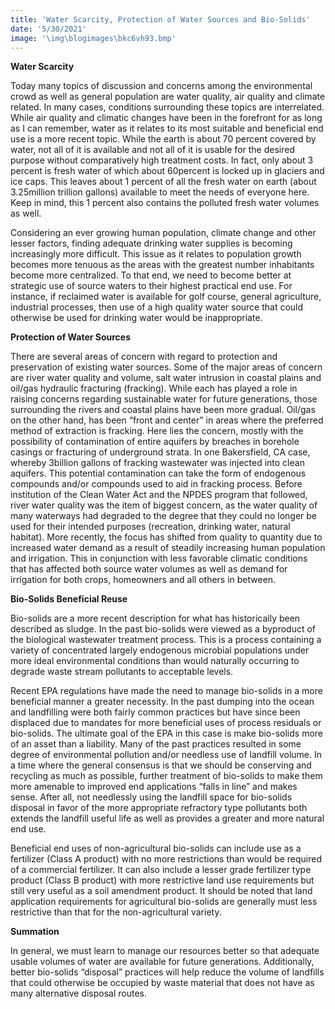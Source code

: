 ```yaml
---
title: 'Water Scarcity, Protection of Water Sources and Bio-Solids'
date: '5/30/2021'
image: '\img\blogimages\bkc6vh93.bmp'
---
```


**Water Scarcity**

Today many topics of discussion and concerns among the environmental crowd as well as general population are water quality, air quality and climate related. In many cases, conditions surrounding these topics are interrelated. While air quality and climatic changes have been in the forefront for as long as I can remember, water as it relates to its most suitable and beneficial end use is a more recent topic. While the earth is about 70 percent covered by water, not all of it is available and not all of it is usable for the desired purpose without comparatively high treatment costs. In fact, only about 3 percent is fresh water of which about 60percent is locked up in glaciers and ice caps. This leaves about 1 percent of all the fresh water on earth (about 3.25million trillion gallons) available to meet the needs of everyone here. Keep in mind, this 1 percent also contains the polluted fresh water volumes as well. 

Considering an ever growing human population, climate change and other lesser factors, finding adequate drinking water supplies is becoming increasingly more difficult. This issue as it relates to population growth becomes more tenuous as the areas with the greatest number inhabitants become more centralized. To that end, we need to become better at strategic use of source waters to their highest practical end use. For instance, if reclaimed water is available for golf course, general agriculture, industrial processes, then use of a high quality water source that could otherwise be used for drinking water would be inappropriate. 

**Protection of Water Sources**

There are several areas of concern with regard to protection and preservation of existing water sources. Some of the major areas of concern are river water quality and volume, salt water intrusion in coastal plains and oil/gas hydraulic fracturing (fracking). While each has played a role in raising concerns regarding sustainable water for future generations, those surrounding the rivers and coastal plains have been more gradual. Oil/gas on the other hand, has been “front and center” in areas where the preferred method of extraction is fracking. Here lies the concern, mostly with the possibility of contamination of entire aquifers by breaches in borehole casings or fracturing of underground strata. In one Bakersfield, CA case, whereby 3billion gallons of fracking wastewater was injected into clean aquifers. This potential contamination can take the form of endogenous compounds and/or compounds used to aid in fracking process. Before institution of the Clean Water Act and the NPDES program that followed, river water quality was the item of biggest concern, as the water quality of many waterways had degraded to the degree that they could no longer be used for their intended purposes (recreation, drinking water, natural habitat). More recently, the focus has shifted from quality to quantity due to increased water demand as a result of steadily increasing human population and irrigation. This in conjunction with less favorable climatic conditions that has affected both source water volumes as well as demand for irrigation for both crops, homeowners and all others in between.

**Bio-Solids Beneficial Reuse**

Bio-solids are a more recent description for what has historically been described as sludge. In the past bio-solids were viewed as a byproduct of the biological wastewater treatment process. This is a process containing a variety of concentrated largely endogenous microbial populations under more ideal environmental conditions than would naturally occurring to degrade waste stream pollutants to acceptable levels. 

Recent EPA regulations have made the need to manage bio-solids in a more beneficial manner a greater necessity. In the past dumping into the ocean and landfilling were both fairly common practices but have since been displaced due to mandates for more beneficial uses of process residuals or bio-solids. The ultimate goal of the EPA in this case is make bio-solids more of an asset than a liability. Many of the past practices resulted in some degree of environmental pollution and/or needless use of landfill volume. In a time where the general consensus is that we should be conserving and recycling as much as possible, further treatment of bio-solids to make them more amenable to improved end applications “falls in line” and makes sense. After all, not needlessly using the landfill space for bio-solids disposal in favor of the more appropriate refractory type pollutants both extends the landfill useful life as well as provides a greater and more natural end use. 

Beneficial end uses of non-agricultural bio-solids can include use as a fertilizer (Class A product) with no more restrictions than would be required of a commercial fertilizer. It can also include a lesser grade fertilizer type product (Class B product) with more restrictive land use requirements but still very useful as a soil amendment product. It should be noted that land application requirements for agricultural bio-solids are generally must less restrictive than that for the non-agricultural variety.

**Summation**

In general, we must learn to manage our resources better so that adequate usable volumes of water are available for future generations. Additionally, better bio-solids “disposal” practices will help reduce the volume of landfills that could otherwise be occupied by waste material that does not have as many alternative disposal routes. 